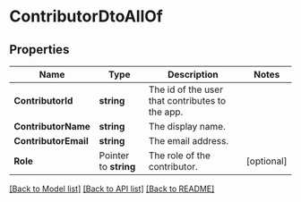# ContributorDtoAllOf

## Properties

Name | Type | Description | Notes
------------ | ------------- | ------------- | -------------
**ContributorId** | **string** | The id of the user that contributes to the app. | 
**ContributorName** | **string** | The display name. | 
**ContributorEmail** | **string** | The email address. | 
**Role** | Pointer to **string** | The role of the contributor. | [optional] 

[[Back to Model list]](../README.md#documentation-for-models) [[Back to API list]](../README.md#documentation-for-api-endpoints) [[Back to README]](../README.md)


